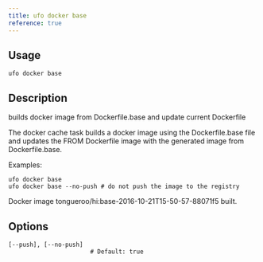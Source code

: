 ```yaml
---
title: ufo docker base
reference: true
---
```


## Usage

    ufo docker base

## Description

builds docker image from Dockerfile.base and update current Dockerfile

The docker cache task builds a docker image using the Dockerfile.base file and
updates the FROM Dockerfile image with the generated image from Dockerfile.base.

Examples:

    ufo docker base
    ufo docker base --no-push # do not push the image to the registry

Docker image tongueroo/hi:base-2016-10-21T15-50-57-88071f5 built.


## Options

```
[--push], [--no-push]  
                       # Default: true
```

